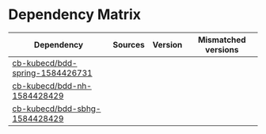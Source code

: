 # Dependency Matrix

Dependency | Sources | Version | Mismatched versions
---------- | ------- | ------- | -------------------
[cb-kubecd/bdd-spring-1584426731](https://github.com/cb-kubecd/bdd-spring-1584426731.git) |  | []() | 
[cb-kubecd/bdd-nh-1584428429](https://github.com/cb-kubecd/bdd-nh-1584428429.git) |  | []() | 
[cb-kubecd/bdd-sbhg-1584428429](https://github.com/cb-kubecd/bdd-sbhg-1584428429.git) |  | []() | 
